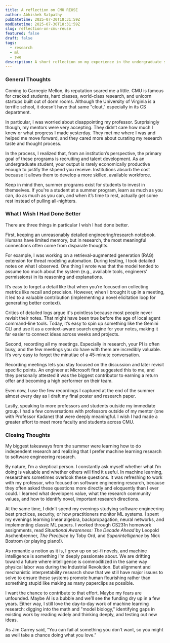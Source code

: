 ```yaml
---
title: A reflection on CMU REUSE
author: Abhishek Satpathy
pubDatetime: 2025-07-30T18:31:59Z
modDatetime: 2025-07-30T18:31:59Z
slug: reflection-on-cmu-reuse
featured: false
draft: false
tags:
  - research
  - ml
  - swe
description: A short reflection on my experience in the undergraduate summer research program at Carnegie Mellon.
---
```


### General Thoughts

Coming to Carnegie Mellon, its reputation scared me a little. CMU is famous for cracked students, hard classes, world-class research, and unicorn startups built out of dorm rooms. Although the University of Virginia is a terrific school, it doesn’t have that same "clout," especially in its CS department.

In particular, I was worried about disappointing my professor. Surprisingly though, my mentors were very accepting. They didn’t care how much I knew or what progress I made yesterday. They met me where I was and helped me move forward, and they cared more about curating my research taste and thought process.

In the process, I realized that, from an institution’s perspective, the primary goal of these programs is recruiting and talent development. As an undergraduate student, your output is rarely economically productive enough to justify the stipend you receive. Institutions absorb the cost because it allows them to develop a more skilled, available workforce.

Keep in mind then, summer programs exist for students to invest in themselves. If you're a student at a summer program, learn as much as you can, do as much as you can, and when it’s time to rest, actually get some rest instead of pulling all-nighters.

### What I Wish I Had Done Better

There are three things in particular I wish I had done better.

First, keeping an unreasonably detailed engineering/research notebook. Humans have limited memory, but in research, the most meaningful connections often come from disparate thoughts.  

For example, I was working on a retrieval-augmented generation (RAG) extension for threat modeling automation. During testing, I took detailed notes on what I observed. One thing I wrote was that the model tended to assume too much about the system (e.g., available tools, engineers’ permissions) in its reasoning and explanations.

It’s easy to forget a detail like that when you’re focused on collecting metrics like recall and precision. However, when I brought it up in a meeting, it led to a valuable contribution (implementing a novel elicitation loop for generating better context).

Critics of detailed logs argue it's pointless because most people never revisit their notes. That might have been true before the age of local agent command-line tools. Today, it’s easy to spin up something like the Gemini CLI and use it as a context-aware search engine for your notes, making it far easier to connect ideas across weeks and projects.

Second, recording all my meetings. Especially in research, your PI is often busy, and the few meetings you do have with them are incredibly valuable. It’s very easy to forget the minutiae of a 45‑minute conversation.

Recording meetings lets you stay focused on the discussion and later revisit specific points. An engineer at Microsoft first suggested this to me, and they personally attested it was the biggest contributor to earning a return offer and becoming a high performer on their team.

Even now, I use the few recordings I captured at the end of the summer almost every day as I draft my final poster and research paper.

Lastly, speaking to more professors and students outside my immediate group. I had a few conversations with professors outside of my mentor (one with Professor Kadane) that were deeply meaningful. I wish I had made a greater effort to meet more faculty and students across CMU.

### Closing Thoughts

My biggest takeaways from the summer were learning how to do independent research and realizing that I prefer machine learning research to software engineering research.

By nature, I’m a skeptical person. I constantly ask myself whether what I’m doing is valuable and whether others will find it useful. In machine learning, researchers sometimes overlook these questions. It was refreshing to work with my professor, who focused on software engineering research, because they often asked these questions more directly and eloquently than I ever could. I learned what developers value, what the research community values, and how to identify novel, important research directions.

At the same time, I didn’t spend my evenings studying software engineering best practices, security, or how practitioners monitor ML systems. I spent my evenings learning linear algebra, backpropagation, neural networks, and implementing classic ML papers. I worked through CS231n homework assignments, read *Situational Awareness: The Decade Ahead* by Leopold Aschenbrenner, *The Precipice* by Toby Ord, and *Superintelligence* by Nick Bostrom (or playing piano!).

As romantic a notion as it is, I grew up on sci‑fi novels, and machine intelligence is something I’m deeply passionate about. We are drifting toward a future where intelligence is commoditized in the same way physical labor was during the Industrial Revolution. But alignment and mechanistic interpretability research show that we still have major issues to solve to ensure these systems promote human flourishing rather than something stupid like making as many paperclips as possible.

I want the chance to contribute to that effort. Maybe my fears are unfounded. Maybe AI is a bubble and we’ll see the funding dry up in a few years. Either way, I still love the day‑to‑day work of machine learning research: digging into the math and "model biology," identifying gaps in existing work by reading widely and thinking deeply, and testing out new ideas.

As Jim Carrey said, “You can fail at something you don’t want, so you might as well take a chance doing what you love.”
